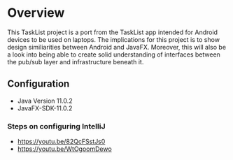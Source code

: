 # Overview
This TaskList project is a port from the TaskList app intended for Android
devices to be used on laptops. The implications for this project is to show
design similiarities between Android and JavaFX. Moreover, this will also be a
look into being able to create solid understanding of interfaces between the
pub/sub layer and infrastructure beneath it.

## Configuration
- Java Version 11.0.2
- JavaFX-SDK-11.0.2

### Steps on configuring  IntelliJ
* https://youtu.be/82QcFSstJs0
* https://youtu.be/WtOgoomDewo


